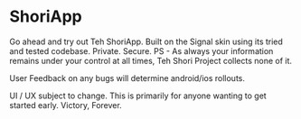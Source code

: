 # ShoriApp
Go ahead and try out Teh ShoriApp.
Built on the Signal skin using its tried and tested codebase. 
Private. Secure.
PS - As always your information remains under your control at all times, Teh Shori Project collects none of it. 

User Feedback on any bugs will determine android/ios rollouts. 

UI / UX subject to change. This is primarily for anyone wanting to get started early. 
Victory, Forever. 

